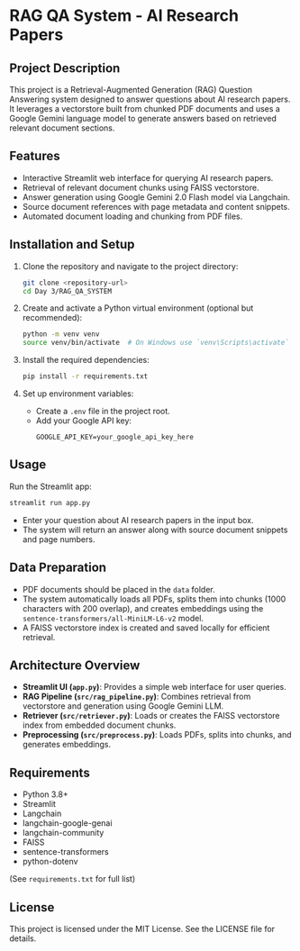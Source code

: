 # RAG QA System - AI Research Papers

## Project Description
This project is a Retrieval-Augmented Generation (RAG) Question Answering system designed to answer questions about AI research papers. It leverages a vectorstore built from chunked PDF documents and uses a Google Gemini language model to generate answers based on retrieved relevant document sections.

## Features
- Interactive Streamlit web interface for querying AI research papers.
- Retrieval of relevant document chunks using FAISS vectorstore.
- Answer generation using Google Gemini 2.0 Flash model via Langchain.
- Source document references with page metadata and content snippets.
- Automated document loading and chunking from PDF files.

## Installation and Setup

1. Clone the repository and navigate to the project directory:
   ```bash
   git clone <repository-url>
   cd Day 3/RAG_QA_SYSTEM
   ```

2. Create and activate a Python virtual environment (optional but recommended):
   ```bash
   python -m venv venv
   source venv/bin/activate  # On Windows use `venv\Scripts\activate`
   ```

3. Install the required dependencies:
   ```bash
   pip install -r requirements.txt
   ```

4. Set up environment variables:
   - Create a `.env` file in the project root.
   - Add your Google API key:
     ```
     GOOGLE_API_KEY=your_google_api_key_here
     ```

## Usage

Run the Streamlit app:
```bash
streamlit run app.py
```

- Enter your question about AI research papers in the input box.
- The system will return an answer along with source document snippets and page numbers.

## Data Preparation

- PDF documents should be placed in the `data` folder.
- The system automatically loads all PDFs, splits them into chunks (1000 characters with 200 overlap), and creates embeddings using the `sentence-transformers/all-MiniLM-L6-v2` model.
- A FAISS vectorstore index is created and saved locally for efficient retrieval.

## Architecture Overview

- **Streamlit UI (`app.py`)**: Provides a simple web interface for user queries.
- **RAG Pipeline (`src/rag_pipeline.py`)**: Combines retrieval from vectorstore and generation using Google Gemini LLM.
- **Retriever (`src/retriever.py`)**: Loads or creates the FAISS vectorstore index from embedded document chunks.
- **Preprocessing (`src/preprocess.py`)**: Loads PDFs, splits into chunks, and generates embeddings.

## Requirements

- Python 3.8+
- Streamlit
- Langchain
- langchain-google-genai
- langchain-community
- FAISS
- sentence-transformers
- python-dotenv

(See `requirements.txt` for full list)

## License

This project is licensed under the MIT License. See the LICENSE file for details.
